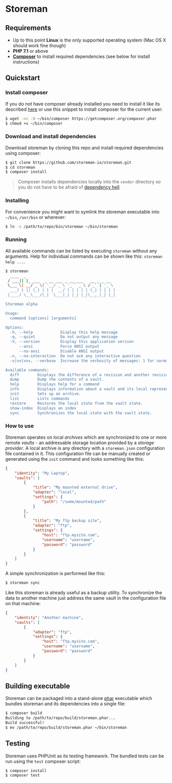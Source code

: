 
# Storeman

## Requirements

- Up to this point __Linux__ is the only supported operating system (Mac OS X should work fine though)
- __PHP 7.1__ or above
- [__Composer__](https://getcomposer.org/) to install required dependencies (see below for install instructions)

## Quickstart

### Install composer

If you do not have composer already installed you need to install it like its described [here](https://getcomposer.org/download/) or use this snippet to install composer for the current user:

```bash
$ wget -nc -O ~/bin/composer https://getcomposer.org/composer.phar
$ chmod +x ~/bin/composer
```

### Download and install dependencies

Download storeman by cloning this repo and install required dependencies using composer:

```bash
$ git clone https://github.com/storeman-io/storeman.git
$ cd storeman
$ composer install
```

> Composer installs dependencies locally into the `vendor` directory so you do not have to be afraid of [dependency hell](https://en.wikipedia.org/wiki/Dependency_hell).

### Installing

For convenience you might want to symlink the storeman executable into `~/bin`, `/usr/bin` or wherever:

```bash
$ ln -s /path/to/repo/bin/storeman ~/bin/storeman
```

### Running

All available commands can be listed by executing `storeman` without any arguments. Help for individual commands can be shown like this: `storeman help ...`.

```bash
$ storeman
  ____  _                                       
 / ___|| |_ ___  _ __ ___ _ __ ___   __ _ _ __  
 \___ \| __/ _ \| '__/ _ \ '_ ` _ \ / _` | '_ \ 
  ___) | || (_) | | |  __/ | | | | | (_| | | | |
 |____/ \__\___/|_|  \___|_| |_| |_|\__,_|_| |_|

Storeman alpha

Usage:
  command [options] [arguments]

Options:
  -h, --help            Display this help message
  -q, --quiet           Do not output any message
  -V, --version         Display this application version
      --ansi            Force ANSI output
      --no-ansi         Disable ANSI output
  -n, --no-interaction  Do not ask any interactive question
  -v|vv|vvv, --verbose  Increase the verbosity of messages: 1 for normal output, 2 for more verbose output and 3 for debug

Available commands:
  diff        Displays the difference of a revision and another revision or the current local state.
  dump        Dump the contents of a vault.
  help        Displays help for a command
  info        Displays information about a vault and its local representation.
  init        Sets up an archive.
  list        Lists commands
  restore     Restores the local state from the vault state.
  show-index  Displays an index
  sync        Synchronizes the local state with the vault state.
```

### How to use

Storeman operates on local _archives_ which are synchronized to one or more remote _vaults_ - an addressable storage location provided by a _storage provider_. A local archive is any directory with a `storeman.json` configuration file contained in it. This configuration file can be manually created or generated using the `init` command and looks something like this:

```json
{
    "identity": "My Laptop",
    "vaults": [
        {
            "title": "My mounted external drive",
            "adapter": "local",
            "settings": {
                "path": "/some/mounted/path"
            }
        },
        {
            "title": "My ftp backup site",
            "adapter": "ftp",
            "settings": {
                "host": "ftp.mysite.com",
                "username": "username",
                "password": "password"
            }
        }
    ]
}
```

A simple synchronization is performed like this:

```bash
$ storeman sync
```

Like this storeman is already useful as a backup utility. To synchronize the data to another machine just address the same vault in the configuration file on that machine:

```json
{
    "identity": "Another machine",
    "vaults": [
        {
            "adapter": "ftp",
            "settings": {
                "host": "ftp.mysite.com",
                "username": "username",
                "password": "password"
            }
        }
    ]
}
```

## Building executable

Storeman can be packaged into a stand-alone [phar](https://secure.php.net/manual/en/intro.phar.php) executable which bundles storeman and its dependencies into a single file:
    
```bash
$ composer build
Building to /path/to/repo/build/storeman.phar...
Build successful!
$ mv /path/to/repo/build/storeman.phar ~/bin/storeman
```

## Testing

Storeman uses PHPUnit as its testing framework. The bundled tests can be run using the `test` composer script:

```bash
$ composer install
$ composer test
```
